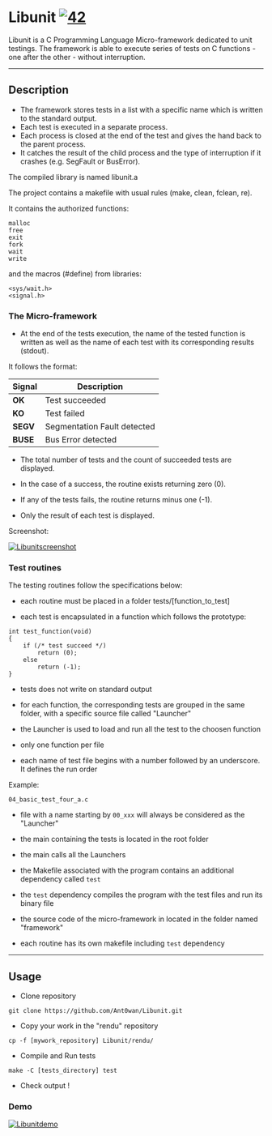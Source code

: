 # Libunit [![42](https://i.imgur.com/9NXfcit.jpg)](i.imgur.com/9NXfcit.jpg)

Libunit is a C Programming Language Micro-framework dedicated to unit testings.
The framework is able to execute series of tests on C functions - one after the other - without interruption.

---

## Description

- The framework stores tests in a list with a specific name which is written to the standard output.
- Each test is executed in a separate process.
- Each process is closed at the end of the test and gives the hand back to the parent process.
- It catches the result of the child process and the type of interruption if it crashes (e.g. SegFault or BusError).

The compiled library is named libunit.a

The project contains a makefile with usual rules (make, clean, fclean, re).

It contains the authorized functions:
```shell=
malloc
free
exit
fork
wait
write
```

and the macros (#define) from libraries:
```shell=
<sys/wait.h>
<signal.h>
```

### The Micro-framework

- At the end of the tests execution, the name of the tested function is written as well as the name of each test with its corresponding results (stdout).

It follows the format:

| Signal | Description |
| --- | --- |
| **OK** | Test succeeded |
| **KO** | Test failed |
| **SEGV** | Segmentation Fault detected |
| **BUSE** | Bus Error detected |

- The total number of tests and the count of succeeded tests are displayed.

- In the case of a success, the routine exists returning zero (0).

- If any of the tests fails, the routine returns minus one (-1).

- Only the result of each test is displayed.

Screenshot:

[![Libunitscreenshot](https://i.imgur.com/h67sm9Z.png)](i.imgur.com/h67sm9Z.png)

### Test routines

The testing routines follow the specifications below:

- each routine must be placed in a folder tests/[function_to_test]

- each test is encapsulated in a function which follows the prototype:

```C=
int test_function(void)
{
	if (/* test succeed */)
		return (0);
	else
		return (-1);
}
```

- tests does not write on standard output

- for each function, the corresponding tests are grouped in the same folder, with a specific source file called "Launcher"

- the Launcher is used to load and run all the test to the choosen function

- only one function per file

- each name of test file begins with a number followed by an underscore. It defines the run order 

Example:
```shell=
04_basic_test_four_a.c
```

- file with a name starting by ```00_xxx``` will always be considered as the "Launcher"

- the main containing the tests is located in the root folder

- the main calls all the Launchers

- the Makefile associated with the program contains an additional dependency called ```test```

- the ```test``` dependency compiles the program with the test files and run its binary file

- the source code of the micro-framework in located in the folder named "framework"

- each routine has its own makefile including ```test``` dependency

---

## Usage

- Clone repository

```shell=
git clone https://github.com/Ant0wan/Libunit.git
```

- Copy your work in the "rendu" repository

```shell=
cp -f [mywork_repository] Libunit/rendu/
```

- Compile and Run tests

```shell=
make -C [tests_directory] test
```

- Check output !

### Demo

[![Libunitdemo](https://i.imgur.com/4IV7ijk.gif)](i.imgur.com/4IV7ijk.gif)
